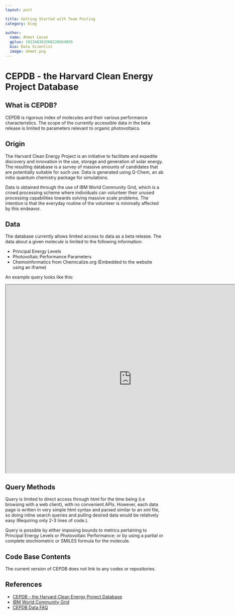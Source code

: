```yaml
---
layout: post

title: Getting Started with Team Posting
category: blog

author:
  name: Ahmet Cecen
  gplus: 101348383208228664859
  bio: Data Scientist
  image: ahmet.png
---
```


# CEPDB - the Harvard Clean Energy Project Database
## What is CEPDB?
CEPDB is rigorous index of molecules and their various performance characteristics. The scope of the currently accessible data in the beta release is limited to parameters relevant to organic photovoltaics. 

## Origin

The Harvard Clean Energy Project is an initiative to facilitate and expedite discovery and innovation in the use, storage and generation of solar energy. The resulting database is a survey of massive amounts of candidates that are potentially suitable for such use. Data is generated using Q-Chem, an ab initio quantum chemistry package for simulations.

Data is obtained through the use of IBM World Community Grid, which is a crowd processing scheme where individuals can volunteer their unused processing capabilities towards solving massive scale problems. The intention is that the everyday routine of the volunteer is minimally affected by this endeavor. 

## Data
The database currently allows limited access to data as a beta release. The data about a given molecule is limited to the following information: 

- Principal Energy Levels
- Photovoltaic Performance Parameters
- Chemoinformatics from Chemicalize.org (Embedded to the website using an iframe)


An example query looks like this:

<iframe src="https://cepdb.molecularspace.org/single/%5BSiH2%5D1C%3Dc2c3ccc4cscc4c3c3ncc%28cc3c2%3DC1%29-c1nccc2nsnc12" height="600" width="800"></iframe>


## Query Methods
Query is limited to direct access through html for the time being (i.e browsing with a web client), with no convenient APIs. However, each data page is written in very simple html syntax and parsed similar to an xml file, so doing inline search queries and pulling desired data would be relatively easy (Requiring only 2-3 lines of code.). 

Query is possible by either imposing bounds to metrics pertaining to Principal Energy Levels or Photovoltaic Performance; or by using a partial or complete stochiometric or SMILES formula for the molecule.

## Code Base Contents
The current version of CEPDB does not link to any codes or repositories.  

## References
- [CEPDB - the Harvard Clean Energy Project Database](https://cepdb.molecularspace.org/)
- [IBM World Community Grid](http://www.worldcommunitygrid.org/about_us/viewGridComputingBasics.do)
- [CEPDB Data FAQ](http://www.molecularspace.org/explore/about-the-data/)



